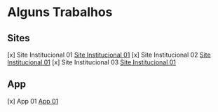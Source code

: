 # Alguns Trabalhos

## Sites

[x] Site Institucional 01 [Site Institucional 01](https://github.com/Martiliano/jobs/tree/main/site01)
[x] Site Institucional 02 [Site Institucional 01](https://github.com/Martiliano/jobs/tree/main/site02)
[x] Site Institucional 03 [Site Institucional 01](https://github.com/Martiliano/jobs/tree/main/site03)

## App

[x] App 01 [App 01](https://github.com/Martiliano/jobs/tree/main/app01)
